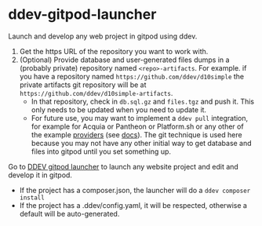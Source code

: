 # ddev-gitpod-launcher
Launch and develop any web project in gitpod using ddev.

1. Get the https URL of the repository you want to work with.
2. (Optional) Provide database and user-generated files dumps in a (probably private) repository named `<repo>-artifacts`. For example. if you have a repository named `https://github.com/ddev/d10simple` the private artifacts git repository will be at `https://github.com/ddev/d10simple-artifacts`.
   * In that repository, check in `db.sql.gz` and `files.tgz` and push it. This only needs to be updated when you need to update it. 
   * For future use, you may want to implement a `ddev pull` integration, for example for Acquia or Pantheon or Platform.sh or any other of the example [providers](https://github.com/ddev/ddev/tree/master/pkg/ddevapp/dotddev_assets/providers) (see [docs](https://ddev.readthedocs.io/en/latest/users/providers/provider-introduction/)). The git technique is used here because you may not have any other initial way to get database and files into gitpod until you set something up.

Go to [DDEV gitpod launcher](https://ddev.github.io/ddev-gitpod-launcher/) to launch any website project and edit and develop it in gitpod.

* If the project has a composer.json, the launcher will do a `ddev composer install`
* If the project has a .ddev/config.yaml, it will be respected, otherwise a default will be auto-generated.
